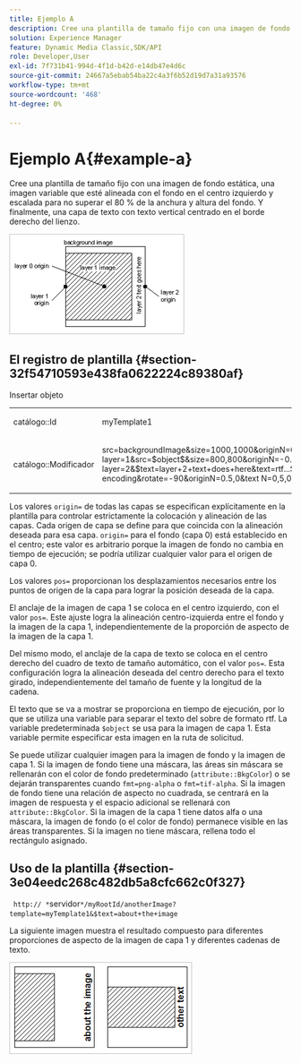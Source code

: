```yaml
---
title: Ejemplo A
description: Cree una plantilla de tamaño fijo con una imagen de fondo estática, una imagen variable que esté alineada con el fondo en el centro izquierdo y escalada para no superar el 80 % de la anchura y altura del fondo. Y finalmente, una capa de texto con texto vertical centrado en el borde derecho del lienzo.
solution: Experience Manager
feature: Dynamic Media Classic,SDK/API
role: Developer,User
exl-id: 7f731b41-994d-4f1d-b42d-e14db47e4d6c
source-git-commit: 24667a5ebab54ba22c4a3f6b52d19d7a31a93576
workflow-type: tm+mt
source-wordcount: '468'
ht-degree: 0%

---
```


# Ejemplo A{#example-a}

Cree una plantilla de tamaño fijo con una imagen de fondo estática, una imagen variable que esté alineada con el fondo en el centro izquierdo y escalada para no superar el 80 % de la anchura y altura del fondo. Y finalmente, una capa de texto con texto vertical centrado en el borde derecho del lienzo.

![Ejemplo: Una imagen](assets/examplea.png)

## El registro de plantilla {#section-32f54710593e438fa0622224c89380af}

Insertar objeto

<table id="simpletable_97ECA49445634F59B3F1D100412EFC70"> 
 <tr class="strow"> 
  <td class="stentry"> <p> <span class="codeph"> catálogo::Id </span> </p> </td> 
  <td class="stentry"> <p> <span class="codeph"> myTemplate1 </span> </p> </td> 
 </tr> 
 <tr class="strow"> 
  <td class="stentry"> <p> <span class="codeph"> catálogo::Modificador </span> </p> </td> 
  <td class="stentry"> <p> <span class="codeph"> src=backgroundImage&amp;size=1000,1000&amp;originN=0,0&amp; layer=1&amp;src=$object$&amp;size=800,800&amp;originN=-0.5,0&amp;posN=-0.5,0&amp; layer=2&amp;$text=layer+2+text+does+here&amp;text=rtf...$text$...rtf-encoding&amp;rotate=-90&amp;originN=0.5,0&amp;text N=0,5,0 </span> </p> </td> 
 </tr> 
</table>

Los valores `origin=` de todas las capas se especifican explícitamente en la plantilla para controlar estrictamente la colocación y alineación de las capas. Cada origen de capa se define para que coincida con la alineación deseada para esa capa. `origin=` para el fondo (capa 0) está establecido en el centro; este valor es arbitrario porque la imagen de fondo no cambia en tiempo de ejecución; se podría utilizar cualquier valor para el origen de capa 0.

Los valores `pos=` proporcionan los desplazamientos necesarios entre los puntos de origen de la capa para lograr la posición deseada de la capa.

El anclaje de la imagen de capa 1 se coloca en el centro izquierdo, con el valor `pos=`. Este ajuste logra la alineación centro-izquierda entre el fondo y la imagen de la capa 1, independientemente de la proporción de aspecto de la imagen de la capa 1.

Del mismo modo, el anclaje de la capa de texto se coloca en el centro derecho del cuadro de texto de tamaño automático, con el valor `pos=`. Esta configuración logra la alineación deseada del centro derecho para el texto girado, independientemente del tamaño de fuente y la longitud de la cadena.

El texto que se va a mostrar se proporciona en tiempo de ejecución, por lo que se utiliza una variable para separar el texto del sobre de formato rtf. La variable predeterminada `$object` se usa para la imagen de capa 1. Esta variable permite especificar esta imagen en la ruta de solicitud.

Se puede utilizar cualquier imagen para la imagen de fondo y la imagen de capa 1. Si la imagen de fondo tiene una máscara, las áreas sin máscara se rellenarán con el color de fondo predeterminado (`attribute::BkgColor`) o se dejarán transparentes cuando `fmt=png-alpha` o `fmt=tif-alpha`. Si la imagen de fondo tiene una relación de aspecto no cuadrada, se centrará en la imagen de respuesta y el espacio adicional se rellenará con `attribute::BkgColor`. Si la imagen de la capa 1 tiene datos alfa o una máscara, la imagen de fondo (o el color de fondo) permanece visible en las áreas transparentes. Si la imagen no tiene máscara, rellena todo el rectángulo asignado.

## Uso de la plantilla {#section-3e04eedc268c482db5a8cfc662c0f327}

` http:// *`servidor`*/myRootId/anotherImage?template=myTemplate1&$text=about+the+image`

La siguiente imagen muestra el resultado compuesto para diferentes proporciones de aspecto de la imagen de capa 1 y diferentes cadenas de texto.

![Ejemplo: Una imagen de resultado compuesta](assets/exampleausing.png)
